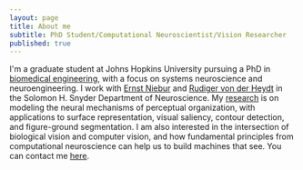 ```yaml
---
layout: page
title: About me
subtitle: PhD Student/Computational Neuroscientist/Vision Researcher
published: true
---
```


I'm a graduate student at Johns Hopkins University pursuing a PhD in [biomedical engineering](http://www.bme.jhu.edu/), with a focus on systems neuroscience and neuroengineering. I work with [Ernst Niebur](http://www.neuroscience.jhu.edu/research/faculty/62) and [Rudiger von der Heydt](http://neuroscience.jhu.edu/research/faculty/89) in the Solomon H. Snyder Department of Neuroscience. My [research](https://brianhhu.github.io/research/) is on modeling the neural mechanisms of perceptual organization, with applications to surface representation, visual saliency, contour detection, and figure-ground segmentation. I am also interested in the intersection of biological vision and computer vision, and how fundamental principles from computational neuroscience can help us to build machines that see. You can contact me [here](mailto:brian.hsiaochuan.hu@gmail.com).
